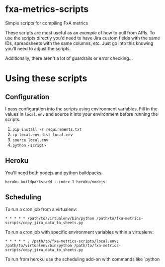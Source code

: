 # fxa-metrics-scripts
Simple scripts for compiling FxA metrics


These scripts are most useful as an _example_ of how to pull from APIs.  To use
the scripts directly you'd need to have Jira custom fields with the same IDs,
spreadsheets with the same columns, etc.  Just go into this knowing you'll need
to adjust the scripts.

Additionally, there aren't a lot of guardrails or error checking...




# Using these scripts

## Configuration

I pass configuration into the scripts using environment variables.  Fill in the
values in `local.env` and source it into your environment before running the
scripts.
1. `pip install -r requirements.txt`
2. `cp local.env-dist local.env`
3. `source local.env`
4. `python <script>`

## Heroku

You'll need both nodejs and python buildpacks.

```
heroku buildpacks:add --index 1 heroku/nodejs
```

## Scheduling

To run a cron job from a virtualenv:

```
* * * * * /path/to/virtualenv/bin/python /path/to/fxa-metrics-scripts/copy_jira_data_to_sheets.py
```

To run a cron job with specific environment variables within a virtualenv:

```
* * * * * . /path/to/fxa-metrics-scripts/local.env; /path/to/virtualenv/bin/python /path/to/fxa-metrics-scripts/copy_jira_data_to_sheets.py
```

To run from heroku use the scheduling add-on with commands like `python
<script>.py`
